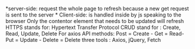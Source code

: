 *server-side: request  the whole page to refresh because a new get request is sent to the server * Client-side: is handled inside by js speaking to the browser Only the contentor element  that needs to be updated will refresh
HTTPS stands for: Hypertext Transfer Protocol
CRUD stand for : Create, Read, Update, Delete
For axios API methods: Post = Create - Get = Read- Put = Update - Delete = Delete
three tools :  Axios, jQuery, Fetch